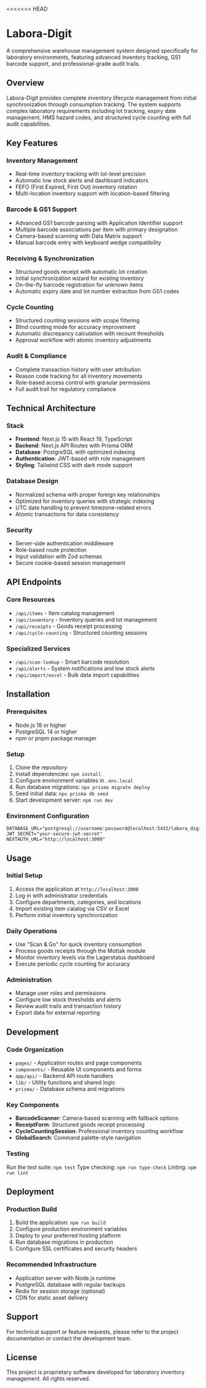 <<<<<<< HEAD
# Labora-Digit

A comprehensive warehouse management system designed specifically for laboratory environments, featuring advanced inventory tracking, GS1 barcode support, and professional-grade audit trails.

## Overview

Labora-Digit provides complete inventory lifecycle management from initial synchronization through consumption tracking. The system supports complex laboratory requirements including lot tracking, expiry date management, HMS hazard codes, and structured cycle counting with full audit capabilities.

## Key Features

### Inventory Management
- Real-time inventory tracking with lot-level precision
- Automatic low stock alerts and dashboard indicators
- FEFO (First Expired, First Out) inventory rotation
- Multi-location inventory support with location-based filtering

### Barcode & GS1 Support
- Advanced GS1 barcode parsing with Application Identifier support
- Multiple barcode associations per item with primary designation
- Camera-based scanning with Data Matrix support
- Manual barcode entry with keyboard wedge compatibility

### Receiving & Synchronization
- Structured goods receipt with automatic lot creation
- Initial synchronization wizard for existing inventory
- On-the-fly barcode registration for unknown items
- Automatic expiry date and lot number extraction from GS1 codes

### Cycle Counting
- Structured counting sessions with scope filtering
- Blind counting mode for accuracy improvement
- Automatic discrepancy calculation with recount thresholds
- Approval workflow with atomic inventory adjustments

### Audit & Compliance
- Complete transaction history with user attribution
- Reason code tracking for all inventory movements
- Role-based access control with granular permissions
- Full audit trail for regulatory compliance

## Technical Architecture

### Stack
- **Frontend**: Next.js 15 with React 19, TypeScript
- **Backend**: Next.js API Routes with Prisma ORM
- **Database**: PostgreSQL with optimized indexing
- **Authentication**: JWT-based with role management
- **Styling**: Tailwind CSS with dark mode support

### Database Design
- Normalized schema with proper foreign key relationships
- Optimized for inventory queries with strategic indexing
- UTC date handling to prevent timezone-related errors
- Atomic transactions for data consistency

### Security
- Server-side authentication middleware
- Role-based route protection
- Input validation with Zod schemas
- Secure cookie-based session management

## API Endpoints

### Core Resources
- `/api/items` - Item catalog management
- `/api/inventory` - Inventory queries and lot management
- `/api/receipts` - Goods receipt processing
- `/api/cycle-counting` - Structured counting sessions

### Specialized Services
- `/api/scan-lookup` - Smart barcode resolution
- `/api/alerts` - System notifications and low stock alerts
- `/api/import/excel` - Bulk data import capabilities

## Installation

### Prerequisites
- Node.js 18 or higher
- PostgreSQL 14 or higher
- npm or pnpm package manager

### Setup
1. Clone the repository
2. Install dependencies: `npm install`
3. Configure environment variables in `.env.local`
4. Run database migrations: `npx prisma migrate deploy`
5. Seed initial data: `npx prisma db seed`
6. Start development server: `npm run dev`

### Environment Configuration
```
DATABASE_URL="postgresql://username:password@localhost:5432/labora_digit"
JWT_SECRET="your-secure-jwt-secret"
NEXTAUTH_URL="http://localhost:3000"
```

## Usage

### Initial Setup
1. Access the application at `http://localhost:3000`
2. Log in with administrator credentials
3. Configure departments, categories, and locations
4. Import existing item catalog via CSV or Excel
5. Perform initial inventory synchronization

### Daily Operations
- Use "Scan & Go" for quick inventory consumption
- Process goods receipts through the Mottak module
- Monitor inventory levels via the Lagerstatus dashboard
- Execute periodic cycle counting for accuracy

### Administration
- Manage user roles and permissions
- Configure low stock thresholds and alerts
- Review audit trails and transaction history
- Export data for external reporting

## Development

### Code Organization
- `pages/` - Application routes and page components
- `components/` - Reusable UI components and forms
- `app/api/` - Backend API route handlers
- `lib/` - Utility functions and shared logic
- `prisma/` - Database schema and migrations

### Key Components
- **BarcodeScanner**: Camera-based scanning with fallback options
- **ReceiptForm**: Structured goods receipt processing
- **CycleCountingSession**: Professional inventory counting workflow
- **GlobalSearch**: Command palette-style navigation

### Testing
Run the test suite: `npm test`
Type checking: `npm run type-check`
Linting: `npm run lint`

## Deployment

### Production Build
1. Build the application: `npm run build`
2. Configure production environment variables
3. Deploy to your preferred hosting platform
4. Run database migrations in production
5. Configure SSL certificates and security headers

### Recommended Infrastructure
- Application server with Node.js runtime
- PostgreSQL database with regular backups
- Redis for session storage (optional)
- CDN for static asset delivery

## Support

For technical support or feature requests, please refer to the project documentation or contact the development team.

## License

This project is proprietary software developed for laboratory inventory management. All rights reserved.
